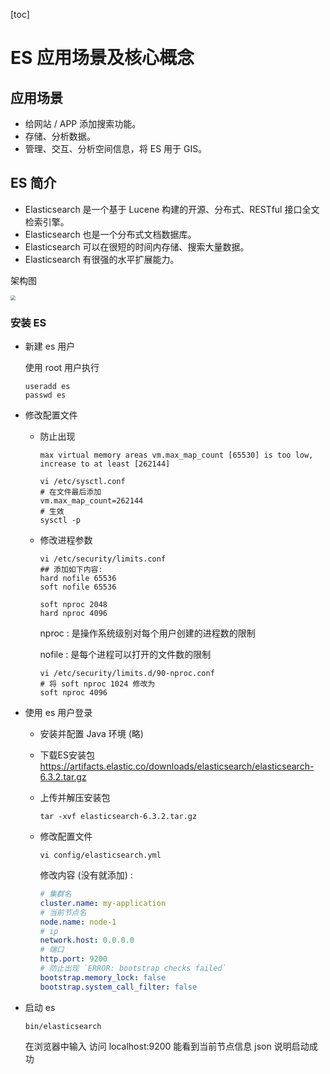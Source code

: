 [toc]

# ES 应用场景及核心概念



## 应用场景



- 给网站 / APP 添加搜索功能。
- 存储、分析数据。
- 管理、交互、分析空间信息，将 ES 用于 GIS。



## ES 简介



- Elasticsearch 是一个基于 Lucene 构建的开源、分布式、RESTful 接口全文检索引擎。
- Elasticsearch 也是一个分布式文档数据库。
- Elasticsearch 可以在很短的时间内存储、搜索大量数据。
- Elasticsearch 有很强的水平扩展能力。



架构图

<img src="https://cdn.nlark.com/yuque/0/2020/png/1206640/1600229789963-e465c942-4c5b-4b9d-b62f-982afa4fdf03.png?x-oss-process=image%2Fwatermark%2Ctype_d3F5LW1pY3JvaGVp%2Csize_14%2Ctext_5Y2O5aSP57Sr56m5%2Ccolor_FFFFFF%2Cshadow_50%2Ct_80%2Cg_se%2Cx_10%2Cy_10" style="zoom:50%;" />



### 安装 ES

- 新建 es 用户

  使用 root 用户执行

  ```shell
  useradd es
  passwd es
  ```

- 修改配置文件

  - 防止出现 

    `max virtual memory areas vm.max_map_count [65530] is too low, increase to at least [262144]`

    ```shell
    vi /etc/sysctl.conf
    # 在文件最后添加
    vm.max_map_count=262144
    # 生效
    sysctl -p
    ```

  - 修改进程参数

    ```shell
    vi /etc/security/limits.conf
    ## 添加如下内容:
    hard nofile 65536
    soft nofile 65536
    
    soft nproc 2048
    hard nproc 4096
    ```

    nproc  : 是操作系统级别对每个用户创建的进程数的限制

    nofile : 是每个进程可以打开的文件数的限制

      ```shell
    vi /etc/security/limits.d/90-nproc.conf
    # 将 soft nproc 1024 修改为
    soft nproc 4096
      ```

- 使用 es 用户登录

  - 安装并配置 Java 环境 (略)
  - 下载ES安装包  https://artifacts.elastic.co/downloads/elasticsearch/elasticsearch-6.3.2.tar.gz

  - 上传并解压安装包 

    ```shell
    tar -xvf elasticsearch-6.3.2.tar.gz
    ```

  - 修改配置文件

    ```shell
    vi config/elasticsearch.yml
    ```

    修改内容 (没有就添加) :

    ```yml
    # 集群名
    cluster.name: my-application
    # 当前节点名
    node.name: node-1
    # ip
    network.host: 0.0.0.0 
    # 端口
    http.port: 9200
    # 防止出现 `ERROR: bootstrap checks failed`
    bootstrap.memory_lock: false
    bootstrap.system_call_filter: false
    ```

- 启动 es

  ```shell
  bin/elasticsearch
  ```

  在浏览器中输入 访问 localhost:9200 能看到当前节点信息 json 说明启动成功


